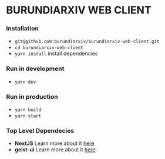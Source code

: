 # BURUNDIARXIV WEB CLIENT

### Installation

- `git@github.com:burundiarxiv/burundiarxiv-web-client.git`
- `cd burundiarxiv-web-client`
- `yarn install` install dependencies

### Run in development
- `yarn dev`

### Run in production
- `yarn build`
- `yarn start`

### Top Level Dependecies
- **NextJS**  Learn more about it [here](https://nextjs.org/learn/basics/create-nextjs-app?utm_source=next-site&utm_medium=nav-cta&utm_campaign=next-website)
- **geist-ui** Learn more about it [here](https://react.geist-ui.dev/en-us/guide/introduction) 
